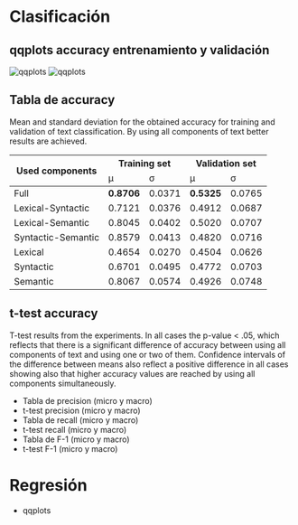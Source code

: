 # Clasificación
## qqplots accuracy entrenamiento y validación

![qqplots](../classplots/qqplot-acc-training.png "Accuracy training results")
![qqplots](../classplots/qqplot-acc-validation.png "Accuracy validation results")

## Tabla de accuracy

Mean and standard deviation for the obtained accuracy for training and validation of text classification. By using all components of text better results are achieved.

<table>
<thead>
  <tr>
    <th rowspan="2">Used components</th>
    <th colspan="2">Training set</th>
    <th colspan="2">Validation set</th>
  </tr>
  <tr>
    <td>&mu;</td>
    <td>&sigma;</td>
    <td>&mu;</td>
    <td>&sigma;</td>
  </tr>
</thead>
<tbody>
  <tr>
    <td>Full</td>
    <td><b>0.8706<b></td>
    <td>0.0371</td>
    <td><b>0.5325<b></td>
    <td>0.0765</td>
  </tr>
  <tr>
    <td>Lexical-Syntactic</td>
    <td>0.7121</td>
    <td>0.0376</td>
    <td>0.4912</td>
    <td>0.0687</td>
  </tr>
  <tr>
    <td>Lexical-Semantic</td>
    <td>0.8045</td>
    <td>0.0402</td>
    <td>0.5020</td>
    <td>0.0707</td>
  </tr>
  <tr>
    <td>Syntactic-Semantic</td>
    <td>0.8579</td>
    <td>0.0413</td>
    <td>0.4820</td>
    <td>0.0716</td>
  </tr>
  <tr>
    <td>Lexical</td>
    <td>0.4654</td>
    <td>0.0270</td>
    <td>0.4504</td>
    <td>0.0626</td>
  </tr>
  <tr>
    <td>Syntactic</td>
    <td>0.6701</td>
    <td>0.0495</td>
    <td>0.4772</td>
    <td>0.0703</td>
  </tr>
  <tr>
    <td>Semantic</td>
    <td>0.8067</td>
    <td>0.0574</td>
    <td>0.4926</td>
    <td>0.0748</td>
  </tr>
</tbody>
</table>

## t-test accuracy
    
T-test results from the experiments. In all cases the p-value < .05, which reflects that there is a significant difference of accuracy between using all components of text and using one or two of them. Confidence intervals of the difference between means also reflect a positive difference in all cases showing also that higher accuracy values are reached by using all components simultaneously.
                                                                    
- Tabla de precision (micro y macro)
- t-test precision (micro y macro)
- Tabla de recall (micro y macro)
- t-test recall (micro y macro)
- Tabla de F-1 (micro y macro)
- t-test F-1 (micro y macro)


# Regresión
- qqplots